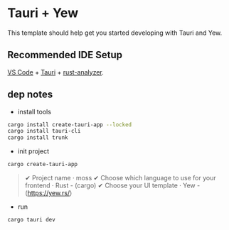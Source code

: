 # Tauri + Yew

This template should help get you started developing with Tauri and Yew.

## Recommended IDE Setup

[VS Code](https://code.visualstudio.com/) + [Tauri](https://marketplace.visualstudio.com/items?itemName=tauri-apps.tauri-vscode) + [rust-analyzer](https://marketplace.visualstudio.com/items?itemName=rust-lang.rust-analyzer).

## dep notes
- install tools
```bash
cargo install create-tauri-app --locked
cargo install tauri-cli
cargo install trunk
```
- init project
```bash
cargo create-tauri-app
```
> ✔ Project name · moss
> ✔ Choose which language to use for your frontend · Rust - (cargo)
> ✔ Choose your UI template · Yew - (https://yew.rs/)

- run

```bash
cargo tauri dev
```

